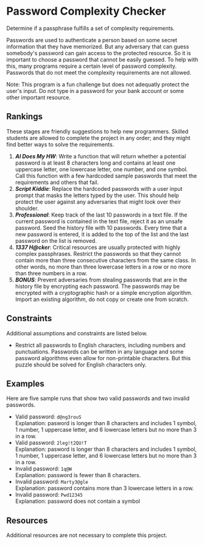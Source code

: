 # Password Complexity Checker #
Determine if a passphrase fulfills a set of complexity requirements.

Passwords are used to authenticate a person based on some secret information that they have memorized. But any adversary that can guess somebody's password can gain access to the protected resource. So it is important to choose a password that cannot be easily guessed. To help with this, many programs require a certain level of password complexity. Passwords that do not meet the complexity requirements are not allowed.

Note: This program is a fun challenge but does not adequatly protect the user's input. Do not type in a password for your bank account or some other important resource.

## Rankings ##
These stages are friendly suggestions to help new programmers. Skilled students are allowed to complete the project in any order; and they might find better ways to solve the requirements.
1. ***AI Does My HW***: Write a function that will return whether a potential password is at least 8 characters long and contains at least one uppercase letter, one lowercase letter, one number, and one symbol. Call this function with a few hardcoded sample passwords that meet the requirements and others that fail.
2. ***Script Kiddie***: Replace the hardcoded passwords with a user input prompt that masks the letters typed by the user. This should help protect the user against any adversaries that might look over their shoulder.
3. ***Professional***: Keep track of the last 10 passwords in a text file. If the current password is contained in the text file, reject it as an unsafe password. Seed the history file with 10 passwords. Every time that a new password is entered, it is added to the top of the list and the last password on the list is removed.
4. ***1337 H@cker***: Critical resources are usually protected with highly complex passphrases. Restrict the passwords so that they cannot contain more than three consecutive characters from the same class. In other words, no more than three lowercase letters in a row or no more than three numbers in a row.
5. ***BONUS***: Prevent adversaries from stealing passwords that are in the history file by encrypting each password. The passwords may be encrypted with a cryptographic hash or a simple encryption algorithm. Import an existing algorithm, do not copy or create one from scratch.

## Constraints ##
Additional assumptions and constraints are listed below.
* Restrict all passwords to English characters, including numbers and punctuations. Passwords can be written in any language and some password algorithms even allow for non-printable characters. But this puzzle should be solved for English characters only.

## Examples ##
Here are five sample runs that show two valid passwords and two invalid passwords.
* Valid password: `d@ng3rouS`<br>
Explanation: pasword is longer than 8 characters and includes 1 symbol, 1 number, 1 uppercase letter, and 6 lowercase letters but no more than 3 in a row.
* Valid password: `2leg!t2QU!T`<br>
Explanation: pasword is longer than 8 characters and includes 1 symbol, 1 number, 1 uppercase letter, and 6 lowercase letters but no more than 3 in a row.
* Invalid password: `1q@W`<br>
Explanation: password is fewer than 8 characters.
* Invalid password: `Marty3@gle`<br>
Explanation: password contains more than 3 lowercase letters in a row.
* Invalid password: `Pwd12345`<br>
Explanation: password does not contain a symbol

## Resources ##
Additional resources are not necessary to complete this project.
